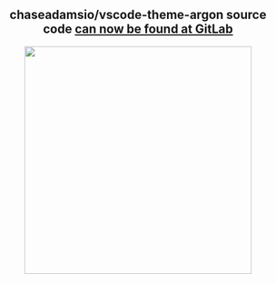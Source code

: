   <h2 align="center">chaseadamsio/vscode-theme-argon source code <a href="https://gitlab.com/chaseadamsio/vscode-theme-argon/">can now be found at GitLab</a></h2>
  <p align="center">
    <a href="https://gitlab.com/chaseadamsio/vscode-theme-argon/">
      <img src="https://matrix.org/docs/projects/images/gitlab-logo-gray-rgb.png" width=400 />
    </a>
  </p>
